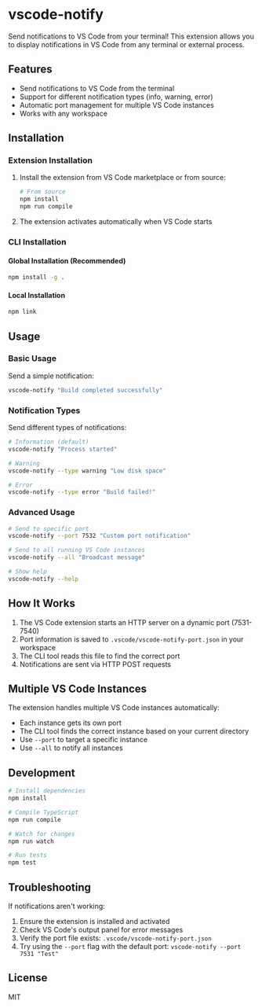 # vscode-notify

Send notifications to VS Code from your terminal! This extension allows you to display notifications in VS Code from any terminal or external process.

## Features

- Send notifications to VS Code from the terminal
- Support for different notification types (info, warning, error)
- Automatic port management for multiple VS Code instances
- Works with any workspace

## Installation

### Extension Installation

1. Install the extension from VS Code marketplace or from source:
   ```bash
   # From source
   npm install
   npm run compile
   ```

2. The extension activates automatically when VS Code starts

### CLI Installation

#### Global Installation (Recommended)
```bash
npm install -g .
```

#### Local Installation
```bash
npm link
```

## Usage

### Basic Usage

Send a simple notification:
```bash
vscode-notify "Build completed successfully"
```

### Notification Types

Send different types of notifications:
```bash
# Information (default)
vscode-notify "Process started"

# Warning
vscode-notify --type warning "Low disk space"

# Error
vscode-notify --type error "Build failed!"
```

### Advanced Usage

```bash
# Send to specific port
vscode-notify --port 7532 "Custom port notification"

# Send to all running VS Code instances
vscode-notify --all "Broadcast message"

# Show help
vscode-notify --help
```

## How It Works

1. The VS Code extension starts an HTTP server on a dynamic port (7531-7540)
2. Port information is saved to `.vscode/vscode-notify-port.json` in your workspace
3. The CLI tool reads this file to find the correct port
4. Notifications are sent via HTTP POST requests

## Multiple VS Code Instances

The extension handles multiple VS Code instances automatically:
- Each instance gets its own port
- The CLI tool finds the correct instance based on your current directory
- Use `--port` to target a specific instance
- Use `--all` to notify all instances

## Development

```bash
# Install dependencies
npm install

# Compile TypeScript
npm run compile

# Watch for changes
npm run watch

# Run tests
npm test
```

## Troubleshooting

If notifications aren't working:
1. Ensure the extension is installed and activated
2. Check VS Code's output panel for error messages
3. Verify the port file exists: `.vscode/vscode-notify-port.json`
4. Try using the `--port` flag with the default port: `vscode-notify --port 7531 "Test"`

## License

MIT
